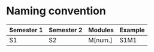 # Naming convention

|Semester 1| Semester 2| Modules | Example |
|----------|-----------|---------|---------|
| S1       | S2        | M[num.] | S1M1    | 